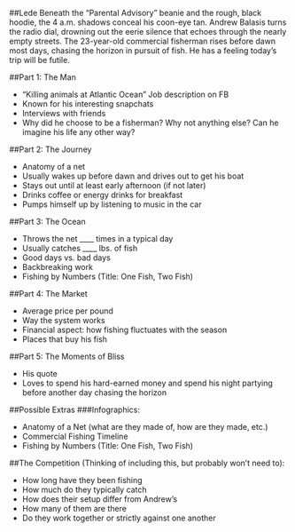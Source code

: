 ##Lede
Beneath the “Parental Advisory” beanie and the rough, black hoodie, the 4 a.m. shadows conceal his coon-eye tan. Andrew Balasis turns the radio dial, drowning out the eerie silence that echoes through the nearly empty streets. The 23-year-old commercial fisherman rises before dawn most days, chasing the horizon in pursuit of fish. He has a feeling today’s trip will be futile. 


##Part 1: The Man
* “Killing animals at Atlantic Ocean” Job description on FB
* Known for his interesting snapchats 
* Interviews with friends
* Why did he choose to be a fisherman? Why not anything else? Can he imagine his life any other way? 

##Part 2: The Journey
* Anatomy of a net 
* Usually wakes up before dawn and drives out to get his boat
* Stays out until at least early afternoon (if not later)
* Drinks coffee or energy drinks for breakfast
* Pumps himself up by listening to music in the car

##Part 3: The Ocean
* Throws the net ____ times in a typical day
* Usually catches ____ lbs. of fish
* Good days vs. bad days
* Backbreaking work
* Fishing by Numbers (Title: One Fish, Two Fish)

##Part 4: The Market
* Average price per pound
* Way the system works
* Financial aspect: how fishing fluctuates with the season
* Places that buy his fish

##Part 5: The Moments of Bliss
* His quote
*	Loves to spend his hard-earned money and spend his night partying before another day chasing the horizon


##Possible Extras
###Infographics:
*	Anatomy of a Net (what are they made of, how are they made, etc.)
*	Commercial Fishing Timeline
*	Fishing by Numbers (Title: One Fish, Two Fish)



##The Competition (Thinking of including this, but probably won’t need to): 
*	How long have they been fishing
*	How much do they typically catch
*	How does their setup differ from Andrew’s
*	How many of them are there
*	Do they work together or strictly against one another
